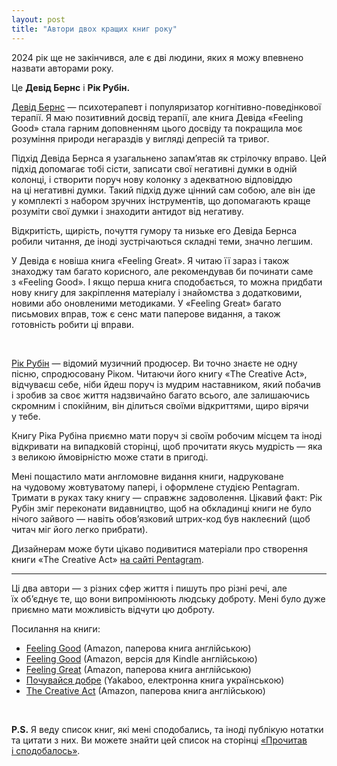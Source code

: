 ```yaml
---
layout: post
title: "Автори двох кращих книг року"
---
```


2024 рік ще не закінчився, але є дві людини, яких я можу впевнено назвати авторами року.

<!-- more -->

Це **Девід Бернс** і **Рік Рубін.**

[Девід Бернс](https://en.wikipedia.org/wiki/David_D._Burns) — психотерапевт і популяризатор когнітивно-поведінкової терапії. Я маю позитивний досвід терапії, але книга Девіда «Feeling Good» стала гарним доповненням цього досвіду та покращила моє розуміння природи негараздів у вигляді депресій та тривог.

Підхід Девіда Бернса я узагальнено запамʼятав як стрілочку вправо. Цей підхід допомагає тобі сісти, записати свої негативні думки в одній колонці, і створити поруч нову колонку з адекватною відповіддю на ці негативні думки. Такий підхід дуже цінний сам собою, але він іде у комплекті з набором зручних інструментів, що допомагають краще розуміти свої думки і знаходити антидот від негативу.

Відкритість, щирість, почуття гумору та низьке его Девіда Бернса робили читання, де іноді зустрічаються складні теми, значно легшим.

У Девіда є новіша книга «Feeling Great». Я читаю її зараз і також знаходжу там багато корисного, але рекомендував би починати саме з «Feeling Good». І якщо перша книга сподобається, то можна придбати нову книгу для закріплення матеріалу і знайомства з додатковими, новими або оновленими методиками. У «Feeling Great» багато письмових вправ, тож є сенс мати паперове видання, а також готовність робити ці вправи.

<br>

[Рік Рубін](https://en.wikipedia.org/wiki/Rick_Rubin) — відомий музичний продюсер. Ви точно знаєте не одну пісню, спродюсовану Ріком. Читаючи його книгу «The Creative Act», відчуваєш себе, ніби йдеш поруч із мудрим наставником, який побачив і зробив за своє життя надзвичайно багато всього, але залишаючись скромним і спокійним, він ділиться своїми відкриттями, щиро вірячи у тебе.

Книгу Ріка Рубіна приємно мати поруч зі своїм робочим місцем та іноді відкривати на випадковій сторінці, щоб прочитати якусь мудрість — яка з великою ймовірністю може стати в пригоді.

Мені пощастило мати англомовне видання книги, надруковане на чудовому жовтуватому папері, і оформлене студією Pentagram. Тримати в руках таку книгу — справжнє задоволення. Цікавий факт: Рік Рубін зміг переконати видавництво, щоб на обкладинці книги не було нічого зайвого — навіть обовʼязковий штрих-код був наклеєний (щоб читач міг його легко прибрати).

Дизайнерам може бути цікаво подивитися матеріали про створення книги «The Creative Act» [на сайті Pentagram](https://www.pentagram.com/news/working-with-rick-rubin-on-the-creative-act-a-way-of-being).

* * *

Ці два автори — з різних сфер життя і пишуть про різні речі, але їх обʼєднує те, що вони випромінюють людську доброту. Мені було дуже приємно мати можливість відчути цю доброту.

Посилання на книги:
- [Feeling Good](https://www.amazon.com/Feeling-Good-New-Mood-Therapy/dp/0380731762/) (Amazon, паперова книга англійською)
- [Feeling Good](https://www.amazon.com/Feeling-Good-New-Mood-Therapy/dp/0380731762/) (Amazon, версія для Kindle англійською)
- [Feeling Great](https://www.amazon.com/Feeling-Great-Revolutionary-Treatment-Depression/dp/168373288X/) (Amazon, паперова книга англійською)
- [Почувайся добре](https://www.yakaboo.ua/ua/pochuvajsja-dobre-nova-terapija-nastroju-2243587.html) (Yakaboo, електронна книга українською)
- [The Creative Act](https://www.amazon.com/Creative-Act-Way-Being/dp/0593652886/) (Amazon, паперова книга англійською)

<br>

**P.S.** Я веду список книг, які мені сподобались, та іноді публікую нотатки та цитати з них. Ви можете знайти цей список на сторінці [«Прочитав і сподобалось»](/lists/books/).
